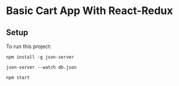 # Basic Cart App With React-Redux

## Setup
To run this project:
```
npm install -g json-server
```
```
json-server --watch db.json
```
```
npm start 
```
